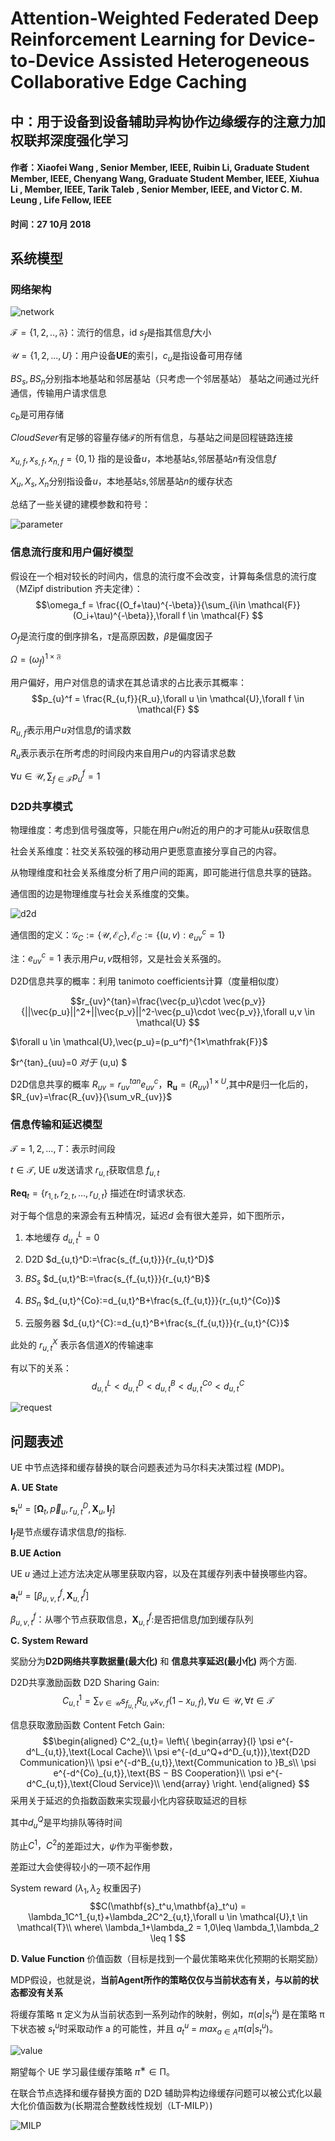 # Attention-Weighted Federated Deep Reinforcement Learning for Device-to-Device Assisted Heterogeneous Collaborative Edge Caching
## 中：用于设备到设备辅助异构协作边缘缓存的注意力加权联邦深度强化学习
#### 作者：Xiaofei Wang , Senior Member, IEEE, Ruibin Li, Graduate Student Member, IEEE, Chenyang Wang, Graduate Student Member, IEEE, Xiuhua Li , Member, IEEE, Tarik Taleb , Senior Member, IEEE, and Victor C. M. Leung , Life Fellow, IEEE
#### 时间：27 10月 2018

## 系统模型
###  网络架构

![network](./assets/Attention/network.jpg)

$\mathcal{F}=\{1,2,..,\mathfrak{F}\}$：流行的信息，id $s_f$是指其信息$f$大小


$\mathcal{U}=\{1,2,...,U\}$：用户设备**UE**的索引，$c_u$是指设备可用存储


$BS_s,BS_n$分别指本地基站和邻居基站（只考虑一个邻居基站）
基站之间通过光纤通信，传输用户请求信息

$c_b$是可用存储


$Cloud Sever$有足够的容量存储$\mathcal{F}$的所有信息，与基站之间是回程链路连接


$x_{u,f},x_{s,f},x_{n,f}=\{0,1\}$ 指的是设备$u$，本地基站$s$,邻居基站$n$有没信息$f$


$X_u,X_s,X_n$分别指设备$u$，本地基站$s$,邻居基站$n$的缓存状态

总结了一些关键的建模参数和符号：

![parameter](./assets/Attention/parameter.jpg)

###  信息流行度和用户偏好模型
假设在一个相对较长的时间内，信息的流行度不会改变，计算每条信息的流行度（MZipf distribution 齐夫定律）：
$$\omega_f = \frac{(O_f+\tau)^{-\beta}}{\sum_{i\in \mathcal{F}}(O_i+\tau)^{-\beta}},\forall f \in \mathcal{F}
$$

$O_f$是流行度的倒序排名，$\tau$是高原因数，$\beta$是偏度因子 

$\Omega=(\omega_f)^{1×\mathfrak{F}}$

用户偏好，用户对信息的请求在其总请求的占比表示其概率：
$$p_{u}^f = \frac{R_{u,f}}{R_u},\forall u \in \mathcal{U},\forall f \in \mathcal{F}
$$

$R_{u,f}$表示用户$u$对信息$f$的请求数

$R_u$表示表示在所考虑的时间段内来自用户$u$的内容请求总数

$\forall u \in \mathcal{U},\sum_{f\in \mathcal{F}}p_u^f=1$

### D2D共享模式

物理维度：考虑到信号强度等，只能在用户$u$附近的用户的才可能从$u$获取信息

社会关系维度：社交关系较强的移动用户更愿意直接分享自己的内容。

从物理维度和社会关系维度分析了用户间的距离，即可能进行信息共享的链路。

通信图的边是物理维度与社会关系维度的交集。

![d2d](./assets/Attention/d2d.jpg)

通信图的定义：$\mathcal{G}_C:=\{\mathcal{U},\mathcal{E}_C\},\mathcal{E}_C:=\{(u,v):e^c_{uv}=1\}$

注：$e^c_{uv}=1$ 表示用户$u,v$既相邻，又是社会关系强的。


D2D信息共享的概率：利用 tanimoto coefficients计算（度量相似度）

$$r_{uv}^{tan}=\frac{\vec{p_u}\cdot \vec{p_v}}{||\vec{p_u}||^2+||\vec{p_v}||^2-\vec{p_u}\cdot \vec{p_v}},\forall u,v \in \mathcal{U}
$$

$\forall u \in \mathcal{U},\vec{p_u}=(p_u^f)^{1×\mathfrak{F}}$

$r^{tan}_{uu}=0 $对于$ (u,u) $

D2D信息共享的概率 $R_{uv}=r_{uv}^{tan}e^c_{uv}$，$\mathbf{R_u}=(R_{uv})^{1×U}$,其中$R$是归一化后的，$R_{uv}=\frac{R_{uv}}{\sum_vR_{uv}}$

### 信息传输和延迟模型
$\mathcal{T}={1,2,...,T}$：表示时间段

$t ∈ \mathcal{T}$, UE $u$发送请求 $r_{u,t}$获取信息 $f_{u,t}$

$\mathbf{Req}_t = \{r_{1,t} , r_{2,t} , . . . , r_{U,t} \}$ 描述在$t$时请求状态.

对于每个信息的来源会有五种情况，延迟$d$ 会有很大差异，如下图所示，

1. 本地缓存  $d_{u,t}^L=0$

2. D2D $d_{u,t}^D:=\frac{s_{f_{u,t}}}{r_{u,t}^D}$

3. $BS_s$ $d_{u,t}^B:=\frac{s_{f_{u,t}}}{r_{u,t}^B}$

4. $BS_n$ $d_{u,t}^{Co}:=d_{u,t}^B+\frac{s_{f_{u,t}}}{r_{u,t}^{Co}}$

5. 云服务器  $d_{u,t}^{C}:=d_{u,t}^B+\frac{s_{f_{u,t}}}{r_{u,t}^{C}}$

此处的 $r_{u,t}^X$ 表示各信道$X$的传输速率

有以下的关系：
$$d_{u,t}^L<d_{u,t}^D<d_{u,t}^B<d_{u,t}^{Co}<d_{u,t}^C
$$

![request](./assets/Attention/Illustration%20of%20content%20request%20path.jpg)

## 问题表述

UE 中节点选择和缓存替换的联合问题表述为马尔科夫决策过程 (MDP)。

**A. UE State**

$\mathbf{s}_t^u = [\mathbf{\Omega}_t,\vec{p}_u,r_{u,t}^D,\mathbf{X}_u,\mathbf{I}_f]$

$\mathbf{I}_f$是节点缓存请求信息$f$的指标.

**B.UE Action**

UE $u$ 通过上述方法决定从哪里获取内容，以及在其缓存列表中替换哪些内容。

$\mathbf{a}_t^u = [\beta^f_{u,v,t},\mathbf{X}^f_{u,t}]$

$\beta^f_{u,v,t}$：从哪个节点获取信息，$\mathbf{X}^f_{u,t}$:是否把信息$f$加到缓存队列

**C. System Reward**

奖励分为**D2D网络共享数据量(最大化)** 和 **信息共享延迟(最小化)** 两个方面.

D2D共享激励函数 D2D Sharing Gain:
$$C_{u,t}^1 = \sum_{v \in \mathcal{U}}s_{ f_{u,t} }R_{u,v}x_{v,f}(1-x_{u,f}),\forall u \in \mathcal{U},\forall t \in \mathcal{T}
$$

信息获取激励函数 Content Fetch Gain:
$$\begin{aligned}
C^2_{u,t}=
\left\{
\begin{array}{l}
\psi e^{-d^L_{u,t}},\text{Local Cache}\\
\psi e^{-(d_u^Q+d^D_{u,t})},\text{D2D Communication}\\
\psi e^{-d^B_{u,t}},\text{Communication to }B_s\\
\psi e^{-d^{Co}_{u,t}},\text{BS − BS Cooperation}\\
\psi e^{-d^C_{u,t}},\text{Cloud Service}\\
\end{array}
\right.
\end{aligned}
$$
采用关于延迟的负指数函数来实现最小化内容获取延迟的目标

其中$d_u^Q$是平均排队等待时间

防止$C^1，C^2$的差距过大，$\psi$作为平衡参数，

差距过大会使得较小的一项不起作用

System reward ($\lambda_1,\lambda_2$ 权重因子)
$$C(\mathbf{s}_t^u,\mathbf{a}_t^u) = \lambda_1C^1_{u,t}+\lambda_2C^2_{u,t},\forall u \in \mathcal{U},t \in \mathcal{T}\\
where\ \lambda_1+\lambda_2 = 1,0\leq \lambda_1,\lambda_2 \leq 1
$$

**D. Value Function**
价值函数（目标是找到一个最优策略来优化预期的长期奖励）

MDP假设，也就是说，**当前Agent所作的策略仅仅与当前状态有关，与以前的状态都没有关系**

将缓存策略 π 定义为从当前状态到一系列动作的映射，例如，$π(a|s^u_t )$ 是在策略 π 下状态被 $s^u_t$时采取动作 a 的可能性，并且 $a^u_t$ = $max_{a∈A}π (a|s^u_t)$。 

![value](./assets/Attention/value.jpg)

期望每个 UE 学习最佳缓存策略 $π^∗ ∈ \mathcal{Π}$。 

在联合节点选择和缓存替换方面的 D2D 辅助异构边缘缓存问题可以被公式化以最大化价值函数为(长期混合整数线性规划（LT-MILP）)

![MILP](./assets/Attention/LT_MILP.jpg)

